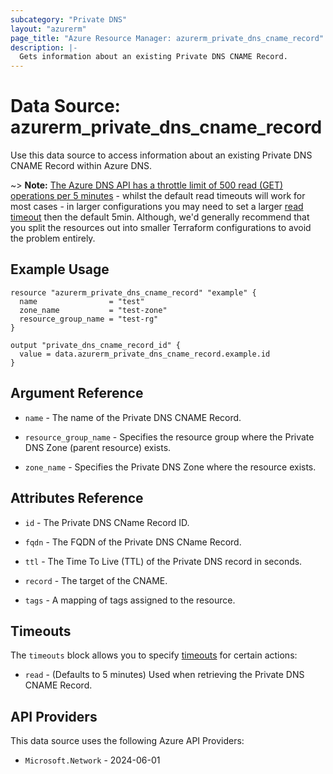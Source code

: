 ```yaml
---
subcategory: "Private DNS"
layout: "azurerm"
page_title: "Azure Resource Manager: azurerm_private_dns_cname_record"
description: |-
  Gets information about an existing Private DNS CNAME Record.
---
```


# Data Source: azurerm_private_dns_cname_record

Use this data source to access information about an existing Private DNS CNAME Record within Azure DNS.

~> **Note:** [The Azure DNS API has a throttle limit of 500 read (GET) operations per 5 minutes](https://docs.microsoft.com/azure/azure-resource-manager/management/request-limits-and-throttling#network-throttling) - whilst the default read timeouts will work for most cases - in larger configurations you may need to set a larger [read timeout](https://developer.hashicorp.com/terraform/language/resources/configure#define-operation-timeouts) then the default 5min. Although, we'd generally recommend that you split the resources out into smaller Terraform configurations to avoid the problem entirely.

## Example Usage

```hcl
resource "azurerm_private_dns_cname_record" "example" {
  name                = "test"
  zone_name           = "test-zone"
  resource_group_name = "test-rg"
}

output "private_dns_cname_record_id" {
  value = data.azurerm_private_dns_cname_record.example.id
}
```

## Argument Reference

* `name` - The name of the Private DNS CNAME Record.

* `resource_group_name` - Specifies the resource group where the Private DNS Zone (parent resource) exists.

* `zone_name` - Specifies the Private DNS Zone where the resource exists.

## Attributes Reference

* `id` - The Private DNS CName Record ID.

* `fqdn` - The FQDN of the Private DNS CName Record.

* `ttl` - The Time To Live (TTL) of the Private DNS record in seconds.

* `record` - The target of the CNAME.

* `tags` - A mapping of tags assigned to the resource.

## Timeouts

The `timeouts` block allows you to specify [timeouts](https://developer.hashicorp.com/terraform/language/resources/configure#define-operation-timeouts) for certain actions:

* `read` - (Defaults to 5 minutes) Used when retrieving the Private DNS CNAME Record.

## API Providers
<!-- This section is generated, changes will be overwritten -->
This data source uses the following Azure API Providers:

* `Microsoft.Network` - 2024-06-01
